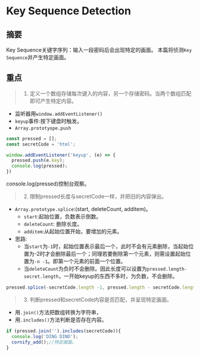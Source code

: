 # Key Sequence Detection

## 摘要

Key Sequence关键字序列：输入一段密码后会出现特定的画面。
本篇将侦测`Key Sequence`并产生特定画面。

## 重点

>01. 定义一个数组存储每次键入的内容，另一个存储密码。当两个数组匹配即可产生特定内容。

- 监听器用`window.addEventListener()`
- `keyup`事件:按下键盘时触发。
- `Array.prototyope.push`

```javascript
const pressed = [];
const secretCode = 'html';

window.addEventListener('keyup', (e) => {
  pressed.push(e.key);
  console.log(pressed);
})
```

console.log(pressed)控制台观察。

>02. 限制pressed长度与secretCode一样，并把旧的内容弹出。

- `Array.prototype.splice`:(start, deleteCount, additem)。
  - `start`:起始位置，负数表示倒数。
  - `deleteCount`: 删除长度。
  - `additem`:从起始位置开始，要增加的元素。
- 思路:
  - 当`start`为`-1`时，起始位置表示最后一个，此时不会有元素删除，当起始位置为-2时才会删除最后一个；同理若要刪除第一个元素，则需设置起始位置为`-n -1`。即第一个元素的前面一个位置。
  - 当`deleteCount`为负时不会删除。因此长度可以设置为`pressed.length-secret.length`，一开始keyup的东西不多时，为负数，不会删除。

```javascript
pressed.splice(-secretCode.length -1, pressed.length - secretCode.length);
```

>03. 判断pressed和secretCode内容是否匹配，并呈现特定画面。

- 用`.join()`方法把数组转换为字符串，
- 用`.includes()`方法判断是否存在内容。

```javascript
if (pressed.join('').includes(secretCode)){
  console.log('DING DIND');
  cornify_add();//特定画面。
}
```


